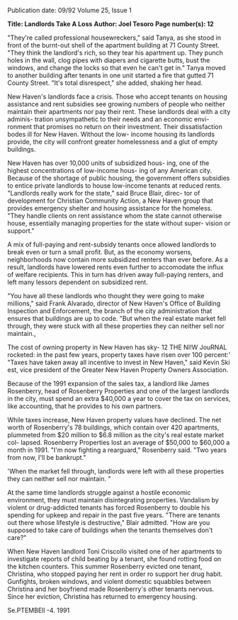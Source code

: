 Publication date: 09/92
Volume 25, Issue 1

**Title: Landlords Take A Loss**
**Author: Joel Tesoro**
**Page number(s): 12**

"They're called professional housewreckers," said 
Tanya, as she stood in front of the burnt-out 
shell of the apartment building at 71 County 
Street. "They think the landlord's rich, so they tear his 
apartment up. They punch holes in the wall, clog pipes 
with diapers and cigarette butts, bust the windows, and 
change the locks so that even he can't get in." Tanya moved 
to another building after tenants in one unit started a fire 
that gutted 71 County Street. "It's total disrespect," she 
added, shaking her head. 

New Haven's landlords face a crisis. Those who accept 
tenants on housing assistance and rent subsidies see growing 
numbers of people who neither maintain their apartments 
nor pay their rent. These landlords deal with a city adminis-
tration unsympathetic to their needs and an economic envi-
ronment that promises no return on their investment. Their 
dissatisfaction bodes ill for New Haven. Without the low-
income housing its landlords provide, the city will confront 
greater homelessness and a glut of empty buildings. 

New Haven has over 10,000 units of subsidized hous-
ing, one of the highest concentrations of low-income hous-
ing of any American city. Because of the shortage of public 
housing, the government offers subsidies to entice private 
landlords to house low-income tenants at reduced rents. 
"Landlords really work for the state," said Bruce Blair, direc-
tor of development for Christian Community Action, a 
New Haven group that provides emergency shelter and 
housing assistance for the homeless. "They handle clients 
on rent assistance whom the state cannot otherwise house, 
essentially managing properties for the state without super-
vision or support." 

A mix of full-paying and rent-subsidy tenants once 
allowed landlords to break even or turn a small profit. But, 
as the economy worsens, neighborhoods now contain more 
subsidized renters than ever before. As a result, landlords 
have lowered rents even further to accomodate the influx of 
welfare recipients. This in turn has driven away full-paying 
renters, and left many lessors dependent on subsidized rent. 

"You have all these landlords who thought they were 
going to make millions," said Frank Alvarado, director of 
New Haven's Office of Building Inspection and 
Enforcement, the branch of the city administration that 
ensures that buildings are up to code. "But when the real 
estate market fell through, they were stuck with all these 
properties they can neither sell nor maintain., 

The cost of owning property in New Haven has sky-
12 THE NI!W JouRNAL 
rocketed: in the past few years, property taxes have risen 
over 100 percent:' "Taxes have taken away all incentive to 
invest in New Haven," said Kevin Ski est, vice president of 
the Greater New Haven Property Owners Association. 

Because of the 1991 expansion of the sales tax, a landlord 
like James Rosenberry, head of Rosenberry Properties and 
one of the largest landlords in the city, must spend an extra 
$40,000 a year to cover the tax on services, like accounting, 
that he provides to his own partners. 

While taxes increase, New Haven property values have 
declined. The net worth of Rosenberry's 78 buildings, 
which contain over 420 apartments, plummeted from $20 
million to $6.8 million as the city's real estate market col-
lapsed. Rosenberry Properties lost an average of $50,000 to 
$60,000 a month in 1991. "I'm now fighting a rearguard," 
Rosenberry said. "Two years from now, I'll be bankrupt." 

'When the market fell through, 
landlords were left with all these 
properties they can neither sell nor 
maintain. " 

At the same time landlords struggle against a hostile 
economic environment, they must maintain disintegrating 
properties. Vandalism by violent or drug-addicted tenants 
has forced Rosenberry to double his spending for upkeep 
and repair in the past five years. "There are tenants out 
there whose lifestyle is destructive," Blair admitted. "How 
are you supposed to take care of buildings when the tenants 
themselves don't care?" 

When New Haven landlord Toni Criscollo visited 
one of her apartments to investigate reports of child 
beating by a tenant, she found rotting food on the 
kitchen counters. This summer Rosenberry evicted one 
tenant, Christina, who stopped paying her rent in order 
ro support her drug habit. Gunfights, broken windows, 
and violent domestic squabbles between Christina and 
her boyfriend made Rosenberry's other tenants nervous. 
Since her eviction, Christina has returned to emergency 
housing. 

Se.PTEMBEll -4. 1991